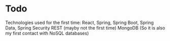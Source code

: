 # Todo

Technologies used for the first time:
React,
Spring,
Spring Boot,
Spring Data,
Spring Security
REST (mayby not the first time)
MongoDB (So it is also my first contact with NoSQL databases)
